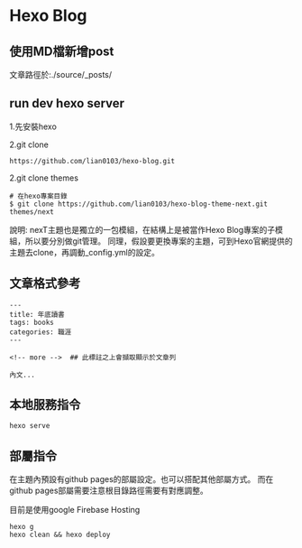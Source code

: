 # Hexo Blog

## 使用MD檔新增post
文章路徑於:./source/_posts/


## run dev hexo server 
1.先安裝hexo

2.git clone
```
https://github.com/lian0103/hexo-blog.git

```
2.git clone themes
```
# 在hexo專案目錄
$ git clone https://github.com/lian0103/hexo-blog-theme-next.git themes/next
```

說明:
nexT主題也是獨立的一包模組，在結構上是被當作Hexo Blog專案的子模組，所以要分別做git管理。
同理，假設要更換專案的主題，可到Hexo官網提供的主題去clone，再調動_config.yml的設定。


## 文章格式參考
```
---
title: 年底讀書
tags: books
categories: 職涯 
---

<!-- more -->  ## 此標註之上會擷取顯示於文章列

內文...

```

## 本地服務指令
```
hexo serve
```

## 部屬指令
在主題內預設有github pages的部屬設定。也可以搭配其他部屬方式。
而在github pages部屬需要注意根目錄路徑需要有對應調整。

目前是使用google Firebase Hosting

```
hexo g
hexo clean && hexo deploy
```
